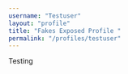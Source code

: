 ```yaml
---
username: "Testuser"
layout: "profile"
title: "Fakes Exposed Profile "
permalink: "/profiles/testuser"
---
```

Testing